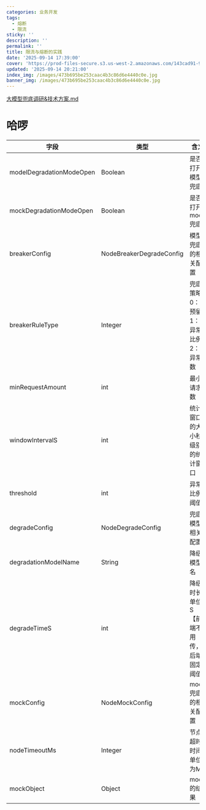 ```yaml
---
categories: 业务开发
tags:
  - 熔断
  - 限流
sticky: ''
description: ''
permalink: ''
title: 限流与熔断的实践
date: '2025-09-14 17:39:00'
cover: 'https://prod-files-secure.s3.us-west-2.amazonaws.com/143cad91-961b-48b0-82dc-78fbb6eb5abe/c5ad8846-7ad3-4ef4-bc8f-a987509a6bc5/wallhaven-9ox61d.jpg?X-Amz-Algorithm=AWS4-HMAC-SHA256&X-Amz-Content-Sha256=UNSIGNED-PAYLOAD&X-Amz-Credential=ASIAZI2LB4663H2IG4S2%2F20250920%2Fus-west-2%2Fs3%2Faws4_request&X-Amz-Date=20250920T030038Z&X-Amz-Expires=3600&X-Amz-Security-Token=IQoJb3JpZ2luX2VjEGsaCXVzLXdlc3QtMiJGMEQCICKaFNvoEbLvRN6Fq1PY32pYY6EAcZofdM5SPv2SjBJlAiBrwCb7qlbd0lUzwFWPjh2kfHufkBJz0wMWZVu6J6Jq%2BSqIBAjk%2F%2F%2F%2F%2F%2F%2F%2F%2F%2F8BEAAaDDYzNzQyMzE4MzgwNSIMbUfxnmnRUbMj3Xe4KtwD3BQPtRHAwNG8VvHiB4PiItbpvvU5iF0efsN5JqTo93tPjcGzC1TzJRG0yPOr6GxFO7To%2FlCbEoB62Ou49oDoHnl0sMi3ZQoVDyPbO5ikTS7cyceaon%2FvVWW6umnyNk0Jql7DSSOZMa%2BctG2bltMJypWvcaMSjov7k9L70uRaJti3%2BNCN8qShfRfBJ0Li4ivpUZUMHmdtOeg1B%2BKfDL2ym%2FNtNP4XkFtuSy8ybo4zk5vUHzocHl3Rgig5thbzF9b2l5Lp8m6x%2FL0RlanaoI9Xk0cCTy3MEibSBH3wdYeCiOWSlomtjloXc2k1B%2FkfPFArmlpAaVqrxp31ZPCK5o5%2BCmO9zavbmiU20R0lQyGRQox93%2BKust6x47Lfrws8Dd63EKtbLGjQtQYke7cRzLPIiCRvc6dBMPZ8yRin10QCiCwVSEfUZw5nDbyXt56QtjsmKvo38QOTYgOH9NGhU9BcWV0E%2FrMJ6WCwUbHlMewEIjFP24hDZ8EtSgTR%2F13q2hMO1PqkWNaCjJ%2BA%2Fr7VgrGnZcX6KRX7HEqvnKP5Ni3Xrx%2FdHGuIqGQuawpoU59p8zZQHH35ewp2ZxcImeBwXBpyH0%2Bszby0W%2FcCKZ8jRlP14f9zXadwI1bQZFKzlwwwwam4xgY6pgHqt%2BscZqaZs5OEY5leFWEWF7OPeIbif3YAsOiFX7D1VdaPnT4hkqe0gyF62t%2F9uLLRVg7OLrenxwV%2BbFKz1fnPA3lzo2I%2B7mfLiONIaQvj13xhfhtrBHUigZoP8XPAXf4oMRB7seQeA10XFC5xwd1hKXY6RRNgGt8h%2BkAS7RiMk8Jg3qXPARBo40RMSbxAUunEiRnJ9IBPfk%2BQQAj17P7Dq64t9BNp&X-Amz-Signature=31f24c9aefec3f4c8fb5215f285d9a39027be00357823bb57d4ad94f8e952804&X-Amz-SignedHeaders=host&x-amz-checksum-mode=ENABLED&x-id=GetObject'
updated: '2025-09-14 20:21:00'
index_img: /images/473b695be253caac4b3c86d6e4440c0e.jpg
banner_img: /images/473b695be253caac4b3c86d6e4440c0e.jpg
---
```


[大模型兜底调研&技术方案.md](https://www.yuque.com/attachments/yuque/0/2025/mkd/33653781/1755419898410-7024a0d4-d58c-47ae-b0df-85068dd571b7.mkd)


# 哈啰


| 字段                       | 类型                       | 含义                    |
| ------------------------ | ------------------------ | --------------------- |
| modelDegradationModeOpen | Boolean                  | 是否打开模型兜底              |
| mockDegradationModeOpen  | Boolean                  | 是否打开mock兜底            |
| breakerConfig            | NodeBreakerDegradeConfig | 模型兜底的相关配置             |
| breakerRuleType          | Integer                  | 兜底策略0：预留1：异常比例2：异常数   |
| minRequestAmount         | int                      | 最小请求数                 |
| windowIntervalS          | int                      | 统计窗口的大小秒级别的统计窗口       |
| threshold                | int                      | 异常比例阈值                |
| degradeConfig            | NodeDegradeConfig        | 兜底模型相关配置              |
| degradationModelName     | String                   | 降级模型名                 |
| degradeTimeS             | int                      | 降级时长单位S【前端不用传，后端固定阈值】 |
| mockConfig               | NodeMockConfig           | mock兜底的相关配置           |
| nodeTimeoutMs            | Integer                  | 节点超时时间单位为MS           |
| mockObject               | Object                   | mock的结果               |

